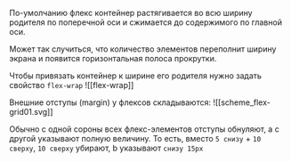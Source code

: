 По-умолчанию флекс контейнер растягивается во всю ширину родителя по поперечной оси и сжимается до содержимого по главной оси.

Может так случиться, что количество элементов переполнит ширину экрана и появится горизонтальная полоса прокрутки.

Чтобы привязать контейнер к ширине его родителя нужно задать свойство `flex-wrap`
![[flex-wrap]]

Внешние отступы (margin) у флексов складываются:
![[scheme_flex-grid01.svg]]

Обычно с одной сороны всех флекс-элементов отступы обнуляют, а с другой указывают полную величину. То есть, вместо `5 снизу` + `10 сверху`, `10 сверху` убирают, b указывают `снизу 15px`

